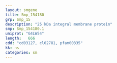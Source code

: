 ```yaml
---
layout: smgene
title: Smp_154180
grp: Smp_15
description: "25 kDa integral membrane protein"
smp: Smp_154180.1
uniprot: "G4LW54"
length:   666
cdd: "cd03127, cl02781, pfam00335"
kk: ns
categories: sm
---
```

